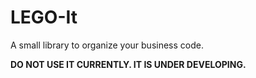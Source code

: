# LEGO-It

A small library to organize your business code.

**DO NOT USE IT CURRENTLY. IT IS UNDER DEVELOPING.**
